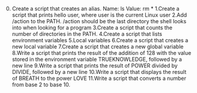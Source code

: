 0. Create a script that creates an alias. Name: ls Value: rm *
1.Create a script that prints hello user, where user is the current Linux user
2.Add /action to the PATH. /action should be the last directory the shell looks into when looking for a program
3.Create a script that counts the number of directories in the PATH.
4.Create a script that lists environment variables
5.Local variables
6.Create a script that creates a new local variable
7.Create a script that creates a new global variable
8.Write a script that prints the result of the addition of 128 with the value stored in the environment variable TRUEKNOWLEDGE, followed by a new line
9.Write a script that prints the result of POWER divided by DIVIDE, followed by a new line
10.Write a script that displays the result of BREATH to the power LOVE
11.Write a script that converts a number from base 2 to base 10.
